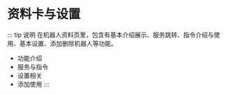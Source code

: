 # 资料卡与设置

::: tip 说明
在机器人资料页里，包含有基本介绍展示、服务跳转、指令介绍与使用、基本设置、添加删除机器人等功能。
- 功能介绍
- 服务与指令
- 设置相关
- 添加使用
:::

